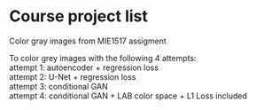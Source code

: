 # Course project list

Color gray images from MIE1517 assigment

To color grey images with the following 4 attempts:
<br>attempt 1: autoencoder + regression loss
<br>attempt 2: U-Net + regression loss
<br>attempt 3: conditional GAN
<br>attempt 4: conditional GAN + LAB color space + L1 Loss included

